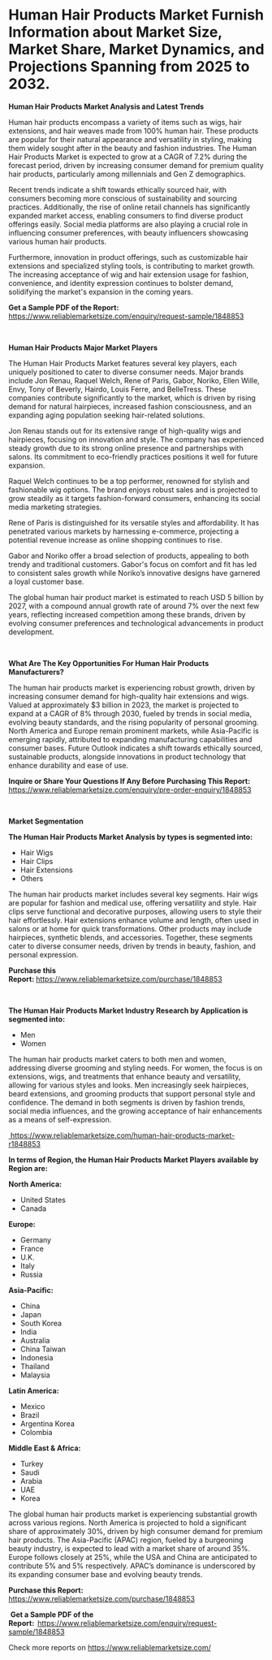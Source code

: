 <p><h1>Human Hair Products Market Furnish Information about Market Size, Market Share, Market Dynamics, and Projections Spanning from 2025 to 2032.</h1></p><p><strong>Human Hair Products Market Analysis and Latest Trends</strong></p>
<p><p>Human hair products encompass a variety of items such as wigs, hair extensions, and hair weaves made from 100% human hair. These products are popular for their natural appearance and versatility in styling, making them widely sought after in the beauty and fashion industries. The Human Hair Products Market is expected to grow at a CAGR of 7.2% during the forecast period, driven by increasing consumer demand for premium quality hair products, particularly among millennials and Gen Z demographics.</p><p>Recent trends indicate a shift towards ethically sourced hair, with consumers becoming more conscious of sustainability and sourcing practices. Additionally, the rise of online retail channels has significantly expanded market access, enabling consumers to find diverse product offerings easily. Social media platforms are also playing a crucial role in influencing consumer preferences, with beauty influencers showcasing various human hair products.</p><p>Furthermore, innovation in product offerings, such as customizable hair extensions and specialized styling tools, is contributing to market growth. The increasing acceptance of wig and hair extension usage for fashion, convenience, and identity expression continues to bolster demand, solidifying the market's expansion in the coming years.</p></p>
<p><strong>Get a Sample PDF of the Report:&nbsp;</strong> <a href="https://www.reliablemarketsize.com/enquiry/request-sample/1848853?utm_campaign=2297&utm_medium=2&utm_source=Github&utm_content=ia&utm_term=08022025&utm_id=human-hair-products">https://www.reliablemarketsize.com/enquiry/request-sample/1848853</a></p>
<p>&nbsp;</p>
<p><strong>Human Hair Products Major Market Players</strong></p>
<p><p>The Human Hair Products Market features several key players, each uniquely positioned to cater to diverse consumer needs. Major brands include Jon Renau, Raquel Welch, Rene of Paris, Gabor, Noriko, Ellen Wille, Envy, Tony of Beverly, Hairdo, Louis Ferre, and BelleTress. These companies contribute significantly to the market, which is driven by rising demand for natural hairpieces, increased fashion consciousness, and an expanding aging population seeking hair-related solutions.</p><p>Jon Renau stands out for its extensive range of high-quality wigs and hairpieces, focusing on innovation and style. The company has experienced steady growth due to its strong online presence and partnerships with salons. Its commitment to eco-friendly practices positions it well for future expansion.</p><p>Raquel Welch continues to be a top performer, renowned for stylish and fashionable wig options. The brand enjoys robust sales and is projected to grow steadily as it targets fashion-forward consumers, enhancing its social media marketing strategies.</p><p>Rene of Paris is distinguished for its versatile styles and affordability. It has penetrated various markets by harnessing e-commerce, projecting a potential revenue increase as online shopping continues to rise.</p><p>Gabor and Noriko offer a broad selection of products, appealing to both trendy and traditional customers. Gabor's focus on comfort and fit has led to consistent sales growth while Noriko’s innovative designs have garnered a loyal customer base.</p><p>The global human hair product market is estimated to reach USD 5 billion by 2027, with a compound annual growth rate of around 7% over the next few years, reflecting increased competition among these brands, driven by evolving consumer preferences and technological advancements in product development.</p></p>
<p>&nbsp;</p>
<p><strong>What Are The Key Opportunities For Human Hair Products Manufacturers?</strong></p>
<p><p>The human hair products market is experiencing robust growth, driven by increasing consumer demand for high-quality hair extensions and wigs. Valued at approximately $3 billion in 2023, the market is projected to expand at a CAGR of 8% through 2030, fueled by trends in social media, evolving beauty standards, and the rising popularity of personal grooming. North America and Europe remain prominent markets, while Asia-Pacific is emerging rapidly, attributed to expanding manufacturing capabilities and consumer bases. Future Outlook indicates a shift towards ethically sourced, sustainable products, alongside innovations in product technology that enhance durability and ease of use.</p></p>
<p><strong>Inquire or Share Your Questions If Any Before Purchasing This Report:</strong> <a href="https://www.reliablemarketsize.com/enquiry/pre-order-enquiry/1848853?utm_campaign=2297&utm_medium=2&utm_source=Github&utm_content=ia&utm_term=08022025&utm_id=human-hair-products">https://www.reliablemarketsize.com/enquiry/pre-order-enquiry/1848853</a></p>
<p>&nbsp;</p>
<p><strong>Market Segmentation</strong></p>
<p><strong>The Human Hair Products Market Analysis by types is segmented into:</strong></p>
<p><ul><li>Hair Wigs</li><li>Hair Clips</li><li>Hair Extensions</li><li>Others</li></ul></p>
<p><p>The human hair products market includes several key segments. Hair wigs are popular for fashion and medical use, offering versatility and style. Hair clips serve functional and decorative purposes, allowing users to style their hair effortlessly. Hair extensions enhance volume and length, often used in salons or at home for quick transformations. Other products may include hairpieces, synthetic blends, and accessories. Together, these segments cater to diverse consumer needs, driven by trends in beauty, fashion, and personal expression.</p></p>
<p><strong>Purchase this Report:&nbsp;</strong><a href="https://www.reliablemarketsize.com/purchase/1848853?utm_campaign=2297&utm_medium=2&utm_source=Github&utm_content=ia&utm_term=08022025&utm_id=human-hair-products">https://www.reliablemarketsize.com/purchase/1848853</a></p>
<p>&nbsp;</p>
<p><strong>The Human Hair Products Market Industry Research by Application is segmented into:</strong></p>
<p><ul><li>Men</li><li>Women</li></ul></p>
<p><p>The human hair products market caters to both men and women, addressing diverse grooming and styling needs. For women, the focus is on extensions, wigs, and treatments that enhance beauty and versatility, allowing for various styles and looks. Men increasingly seek hairpieces, beard extensions, and grooming products that support personal style and confidence. The demand in both segments is driven by fashion trends, social media influences, and the growing acceptance of hair enhancements as a means of self-expression.</p></p>
<p><a href="https://www.reliablemarketsize.com/human-hair-products-market-r1848853?utm_campaign=2297&utm_medium=2&utm_source=Github&utm_content=ia&utm_term=08022025&utm_id=human-hair-products">&nbsp;https://www.reliablemarketsize.com/human-hair-products-market-r1848853</a></p>
<p><strong>In terms of Region, the Human Hair Products Market Players available by Region are:</strong></p>
<p>
    <p> <strong> North America: </strong>
        <ul>
            <li>United States</li>
            <li>Canada</li>
        </ul>
        </p> 
    <p> <strong> Europe: </strong>
        <ul>
            <li>Germany</li>
            <li>France</li>
            <li>U.K.</li>
            <li>Italy</li>
            <li>Russia</li>
        </ul>
        </p> 
    <p> <strong> Asia-Pacific: </strong>
        <ul>
            <li>China</li>
            <li>Japan</li>
            <li>South Korea</li>
            <li>India</li>
            <li>Australia</li>
            <li>China Taiwan</li>
            <li>Indonesia</li>
            <li>Thailand</li>
            <li>Malaysia</li>
        </ul>
        </p> 
    <p> <strong> Latin America: </strong>
        <ul>
            <li>Mexico</li>
            <li>Brazil</li>
            <li>Argentina Korea</li>
            <li>Colombia</li>
        </ul>
        </p> 
    <p> <strong> Middle East & Africa: </strong>
        <ul>
            <li>Turkey</li>
            <li>Saudi</li>
            <li>Arabia</li>
            <li>UAE</li>
            <li>Korea</li>
        </ul>
    </p>
    </p>
<p><p>The global human hair products market is experiencing substantial growth across various regions. North America is projected to hold a significant share of approximately 30%, driven by high consumer demand for premium hair products. The Asia-Pacific (APAC) region, fueled by a burgeoning beauty industry, is expected to lead with a market share of around 35%. Europe follows closely at 25%, while the USA and China are anticipated to contribute 5% and 5% respectively. APAC’s dominance is underscored by its expanding consumer base and evolving beauty trends.</p></p>
<p><strong>Purchase this Report: </strong><a href="https://www.reliablemarketsize.com/purchase/1848853?utm_campaign=2297&utm_medium=2&utm_source=Github&utm_content=ia&utm_term=08022025&utm_id=human-hair-products">https://www.reliablemarketsize.com/purchase/1848853</a></p>
<p>&nbsp;<strong>Get a Sample PDF of the Report:&nbsp;&nbsp;</strong><a href="https://www.reliablemarketsize.com/enquiry/request-sample/1848853?utm_campaign=2297&utm_medium=2&utm_source=Github&utm_content=ia&utm_term=08022025&utm_id=human-hair-products">https://www.reliablemarketsize.com/enquiry/request-sample/1848853</a></p>
<p><strong></strong></p>
<p>Check more reports on <a href="https://www.reliablemarketsize.com/?utm_campaign=2297&utm_medium=2&utm_source=Github&utm_content=ia&utm_term=08022025&utm_id=human-hair-products">https://www.reliablemarketsize.com/</a></p>
